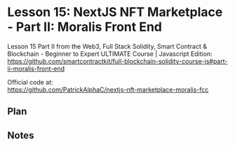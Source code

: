 # Lesson 15: NextJS NFT Marketplace - Part II: Moralis Front End

Lesson 15 Part II from the Web3, Full Stack Solidity, Smart Contract & Blockchain - Beginner to Expert ULTIMATE
Course | Javascript Edition:  
https://github.com/smartcontractkit/full-blockchain-solidity-course-js#part-ii-moralis-front-end

Official code at:  
https://github.com/PatrickAlphaC/nextjs-nft-marketplace-moralis-fcc

## Plan

## Notes
